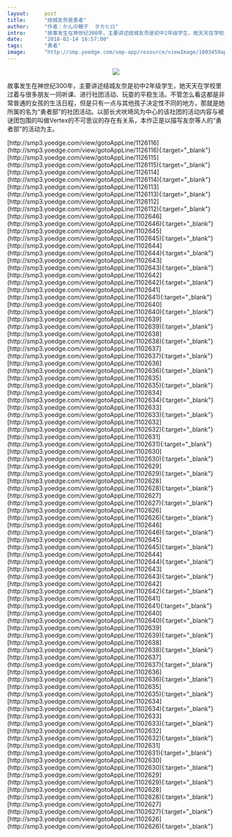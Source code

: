 ```yaml
---
layout:     post
title:      "结城友奈是勇者"
author:     "作者：かんの糖子  タカヒロ"
intro:      "故事发生在神世纪300年，主要讲述结城友奈是初中2年级学生，她天天在学校里过着与很多朋友一同听课、进行社团活动、玩耍的平稳生活。不管怎么看这都是非常普通的女孩的生活日程，但是只有一点与其他孩子决定性不同的地方，那就是她所属的名为“勇者部”的社团活动。以部长犬吠埼风为中心的该社团的活动内容与被谜团包围的叫做Vertex的不可思议的存在有关系，本作正是以描写友奈等人的“勇者部”的活动为主。"
date:       "2018-02-14 16:57:00"
tags:       "勇者"
image:      "http://smp.yoedge.com/smp-app/resource/viewImage/1003459appline.png"
---
```

<div style="text-align: center">
<p><img src="http://smp.yoedge.com/smp-app/resource/viewImage/1003459appline.png"/></p>
</div>
<p class="post-meta">
<span>故事发生在神世纪300年，主要讲述结城友奈是初中2年级学生，她天天在学校里过着与很多朋友一同听课、进行社团活动、玩耍的平稳生活。不管怎么看这都是非常普通的女孩的生活日程，但是只有一点与其他孩子决定性不同的地方，那就是她所属的名为“勇者部”的社团活动。以部长犬吠埼风为中心的该社团的活动内容与被谜团包围的叫做Vertex的不可思议的存在有关系，本作正是以描写友奈等人的“勇者部”的活动为主。</span>
</p>
[http://smp3.yoedge.com/view/gotoAppLine/1126116](http://smp3.yoedge.com/view/gotoAppLine/1126116){:target="_blank"}
[http://smp3.yoedge.com/view/gotoAppLine/1126115](http://smp3.yoedge.com/view/gotoAppLine/1126115){:target="_blank"}
[http://smp3.yoedge.com/view/gotoAppLine/1126114](http://smp3.yoedge.com/view/gotoAppLine/1126114){:target="_blank"}
[http://smp3.yoedge.com/view/gotoAppLine/1126113](http://smp3.yoedge.com/view/gotoAppLine/1126113){:target="_blank"}
[http://smp3.yoedge.com/view/gotoAppLine/1126112](http://smp3.yoedge.com/view/gotoAppLine/1126112){:target="_blank"}
[http://smp3.yoedge.com/view/gotoAppLine/1102646](http://smp3.yoedge.com/view/gotoAppLine/1102646){:target="_blank"}
[http://smp3.yoedge.com/view/gotoAppLine/1102645](http://smp3.yoedge.com/view/gotoAppLine/1102645){:target="_blank"}
[http://smp3.yoedge.com/view/gotoAppLine/1102644](http://smp3.yoedge.com/view/gotoAppLine/1102644){:target="_blank"}
[http://smp3.yoedge.com/view/gotoAppLine/1102643](http://smp3.yoedge.com/view/gotoAppLine/1102643){:target="_blank"}
[http://smp3.yoedge.com/view/gotoAppLine/1102642](http://smp3.yoedge.com/view/gotoAppLine/1102642){:target="_blank"}
[http://smp3.yoedge.com/view/gotoAppLine/1102641](http://smp3.yoedge.com/view/gotoAppLine/1102641){:target="_blank"}
[http://smp3.yoedge.com/view/gotoAppLine/1102640](http://smp3.yoedge.com/view/gotoAppLine/1102640){:target="_blank"}
[http://smp3.yoedge.com/view/gotoAppLine/1102639](http://smp3.yoedge.com/view/gotoAppLine/1102639){:target="_blank"}
[http://smp3.yoedge.com/view/gotoAppLine/1102638](http://smp3.yoedge.com/view/gotoAppLine/1102638){:target="_blank"}
[http://smp3.yoedge.com/view/gotoAppLine/1102637](http://smp3.yoedge.com/view/gotoAppLine/1102637){:target="_blank"}
[http://smp3.yoedge.com/view/gotoAppLine/1102636](http://smp3.yoedge.com/view/gotoAppLine/1102636){:target="_blank"}
[http://smp3.yoedge.com/view/gotoAppLine/1102635](http://smp3.yoedge.com/view/gotoAppLine/1102635){:target="_blank"}
[http://smp3.yoedge.com/view/gotoAppLine/1102634](http://smp3.yoedge.com/view/gotoAppLine/1102634){:target="_blank"}
[http://smp3.yoedge.com/view/gotoAppLine/1102633](http://smp3.yoedge.com/view/gotoAppLine/1102633){:target="_blank"}
[http://smp3.yoedge.com/view/gotoAppLine/1102632](http://smp3.yoedge.com/view/gotoAppLine/1102632){:target="_blank"}
[http://smp3.yoedge.com/view/gotoAppLine/1102631](http://smp3.yoedge.com/view/gotoAppLine/1102631){:target="_blank"}
[http://smp3.yoedge.com/view/gotoAppLine/1102630](http://smp3.yoedge.com/view/gotoAppLine/1102630){:target="_blank"}
[http://smp3.yoedge.com/view/gotoAppLine/1102629](http://smp3.yoedge.com/view/gotoAppLine/1102629){:target="_blank"}
[http://smp3.yoedge.com/view/gotoAppLine/1102628](http://smp3.yoedge.com/view/gotoAppLine/1102628){:target="_blank"}
[http://smp3.yoedge.com/view/gotoAppLine/1102627](http://smp3.yoedge.com/view/gotoAppLine/1102627){:target="_blank"}
[http://smp3.yoedge.com/view/gotoAppLine/1102626](http://smp3.yoedge.com/view/gotoAppLine/1102626){:target="_blank"}
[http://smp3.yoedge.com/view/gotoAppLine/1102646](http://smp3.yoedge.com/view/gotoAppLine/1102646){:target="_blank"}
[http://smp3.yoedge.com/view/gotoAppLine/1102645](http://smp3.yoedge.com/view/gotoAppLine/1102645){:target="_blank"}
[http://smp3.yoedge.com/view/gotoAppLine/1102644](http://smp3.yoedge.com/view/gotoAppLine/1102644){:target="_blank"}
[http://smp3.yoedge.com/view/gotoAppLine/1102643](http://smp3.yoedge.com/view/gotoAppLine/1102643){:target="_blank"}
[http://smp3.yoedge.com/view/gotoAppLine/1102642](http://smp3.yoedge.com/view/gotoAppLine/1102642){:target="_blank"}
[http://smp3.yoedge.com/view/gotoAppLine/1102641](http://smp3.yoedge.com/view/gotoAppLine/1102641){:target="_blank"}
[http://smp3.yoedge.com/view/gotoAppLine/1102640](http://smp3.yoedge.com/view/gotoAppLine/1102640){:target="_blank"}
[http://smp3.yoedge.com/view/gotoAppLine/1102639](http://smp3.yoedge.com/view/gotoAppLine/1102639){:target="_blank"}
[http://smp3.yoedge.com/view/gotoAppLine/1102638](http://smp3.yoedge.com/view/gotoAppLine/1102638){:target="_blank"}
[http://smp3.yoedge.com/view/gotoAppLine/1102637](http://smp3.yoedge.com/view/gotoAppLine/1102637){:target="_blank"}
[http://smp3.yoedge.com/view/gotoAppLine/1102636](http://smp3.yoedge.com/view/gotoAppLine/1102636){:target="_blank"}
[http://smp3.yoedge.com/view/gotoAppLine/1102635](http://smp3.yoedge.com/view/gotoAppLine/1102635){:target="_blank"}
[http://smp3.yoedge.com/view/gotoAppLine/1102634](http://smp3.yoedge.com/view/gotoAppLine/1102634){:target="_blank"}
[http://smp3.yoedge.com/view/gotoAppLine/1102633](http://smp3.yoedge.com/view/gotoAppLine/1102633){:target="_blank"}
[http://smp3.yoedge.com/view/gotoAppLine/1102632](http://smp3.yoedge.com/view/gotoAppLine/1102632){:target="_blank"}
[http://smp3.yoedge.com/view/gotoAppLine/1102631](http://smp3.yoedge.com/view/gotoAppLine/1102631){:target="_blank"}
[http://smp3.yoedge.com/view/gotoAppLine/1102630](http://smp3.yoedge.com/view/gotoAppLine/1102630){:target="_blank"}
[http://smp3.yoedge.com/view/gotoAppLine/1102629](http://smp3.yoedge.com/view/gotoAppLine/1102629){:target="_blank"}
[http://smp3.yoedge.com/view/gotoAppLine/1102628](http://smp3.yoedge.com/view/gotoAppLine/1102628){:target="_blank"}
[http://smp3.yoedge.com/view/gotoAppLine/1102627](http://smp3.yoedge.com/view/gotoAppLine/1102627){:target="_blank"}
[http://smp3.yoedge.com/view/gotoAppLine/1102626](http://smp3.yoedge.com/view/gotoAppLine/1102626){:target="_blank"}


